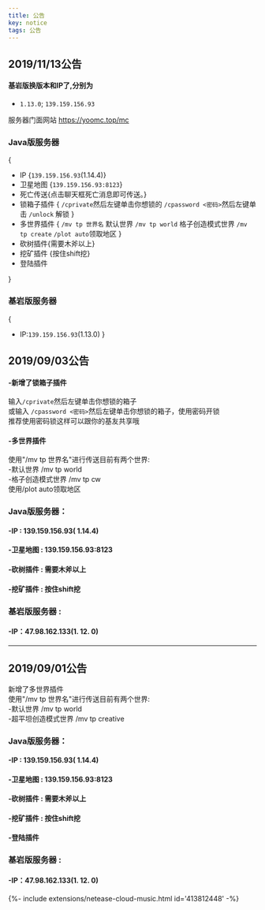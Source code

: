 ```yaml
---
title: 公告
key: notice
tags: 公告
---
```

## 2019/11/13公告
#### 基岩版换版本和IP了,分别为
* `1.13.0`; `139.159.156.93`  

服务器门面网站
https://yoomc.top/mc
### Java版服务器
{
* IP {`139.159.156.93`(1.14.4)}
* 卫星地图 {`139.159.156.93:8123`}
* 死亡传送{点击聊天框死亡消息即可传送。}
* 锁箱子插件
{
`/cprivate`然后左键单击你想锁的
`/cpassword <密码>`然后左键单击
`/unlock` 解锁
}
* 多世界插件
{
`/mv tp 世界名`
默认世界 `/mv tp world`
格子创造模式世界 `/mv tp create`
`/plot auto`领取地区
}
* 砍树插件{需要木斧以上}
* 挖矿插件 {按住shift挖}
* 登陆插件  

}
### 基岩版服务器 
{
* IP:`139.159.156.93`(1.13.0)
}


## 2019/09/03公告
#### -新增了锁箱子插件  
输入`/cprivate`然后左键单击你想锁的箱子  
或输入 `/cpassword <密码>`然后左键单击你想锁的箱子，使用密码开锁  
推荐使用密码锁这样可以跟你的基友共享哦
<!--more-->


#### -多世界插件  
使用"/mv tp 世界名"进行传送目前有两个世界:  
-默认世界 /mv tp world  
-格子创造模式世界 /mv tp cw  
使用/plot auto领取地区



### Java版服务器：
#### -IP : 139.159.156.93( 1.14.4)   
#### -卫星地图 : 139.159.156.93:8123  

#### -砍树插件 : 需要木斧以上  
#### -挖矿插件 : 按住shift挖  
### 基岩版服务器 : 
#### -IP：47.98.162.133(1. 12. 0)   

---
## 2019/09/01公告
新增了多世界插件  
使用"/mv tp 世界名"进行传送目前有两个世界:  
-默认世界 /mv tp world  
-超平坦创造模式世界 /mv tp creative  

### Java版服务器：
#### -IP : 139.159.156.93( 1.14.4)   
#### -卫星地图 : 139.159.156.93:8123  
#### -砍树插件 : 需要木斧以上  
#### -挖矿插件 : 按住shift挖  
#### -登陆插件
### 基岩版服务器 : 
#### -IP：47.98.162.133(1. 12. 0)   



<div>{%- include extensions/netease-cloud-music.html id='413812448' -%}</div>
